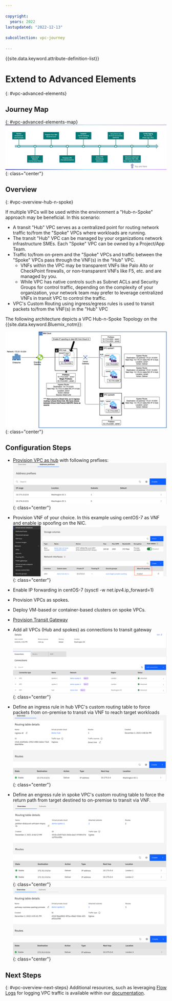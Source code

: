 ```yaml
---

copyright:
  years: 2022
lastupdated: "2022-12-13"

subcollection: vpc-journey

---
```


{{site.data.keyword.attribute-definition-list}}

# Extend to Advanced Elements
{: #vpc-advanced-elements}

## Journey Map
{: #vpc-advanced-elements-map}
![Architecture](images/advanced-elements/journey-map.png){: class="center"}

## Overview
{: #vpc-overview-hub-n-spoke}

If multiple VPCs will be used within the environment a "Hub-n-Spoke" approach may be beneficial.  In this scenario:

- A transit "Hub" VPC serves as a centralized point for routing network traffic to/from the "Spoke" VPCs where workloads are running.
- The transit "Hub" VPC can be managed by your organizations network infrastructure SMEs. Each "Spoke" VPC can be owned by a Project/App Team.
- Traffic to/from on-prem and the "Spoke" VPCs and traffic between the "Spoke" VPCs pass through the VNF(s) in the "Hub" VPC. 
  - VNFs within the VPC may be transparent VNFs like Palo Alto or CheckPoint firewalls, or non-transparent VNFs like F5, etc. and are managed by you.
  - While VPC has native controls such as Subnet ACLs and Security Groups for control traffic, depending on the complexity of your organization, your network team may prefer to leverage centralized VNFs in transit VPC to control the traffic.
- VPC's Custom Routing using ingress/egress rules is used to transit packets to/from the VNF(s) in the "Hub" VPC

The following architecture depicts a VPC Hub-n-Spoke Topology on the {{site.data.keyword.Bluemix_notm}}:

![Architecture](images/advanced-elements/hub-and-spoke-standalone.png){: class="center"}

## Configuration Steps
- [Provision VPC as hub](https://{DomainName}/vpc-ext/provision/vpc) with following prefixes:
![hub-prefixes](images/advanced-elements/hub-prefixes.png){: class="center"}

- Provision VNF of your choice. In this example using centOS-7 as VNF and enable ip spoofing on the NIC.
![ip-spoofing](images/advanced-elements/ip-spoofing-enable.png){: class="center"}

- Enable IP forwarding in centOS-7 (sysctl -w net.ipv4.ip_forward=1)
- Provision VPCs as spokes. 
- Deploy VM-based or container-based clusters on spoke VPCs.
- [Provision Transit Gateway](https://{DomainName}/interconnectivity/transit/provision)
- Add all VPCs (Hub and spokes) as connections to transit gateway
![tgw-connections](images/advanced-elements/transit-gateway-connections.png){: class="center"}

- Define an ingress rule in hub VPC's custom routing table to force packets from on-premise to transit via VNF to reach target workloads
![ingress-rule](images/advanced-elements/hub-ingress-rule.png){: class="center"}

- Define an engress rule in spoke VPC's custom routing table to force the return path from target destined to on-premise to transit via VNF.
![egress-rule1](images/advanced-elements/spoke1-egress-rule.png){: class="center"}
![egress-rule2](images/advanced-elements/spoke2-egress-rule.png){: class="center"}

## Next Steps
{: #vpc-overview-next-steps}
Additional resources, such as leveraging [Flow Logs](https://{DomainName}/docs/vpc?topic=vpc-flow-logs) for logging VPC traffic is available within our [documentation](https://{DomainName}/docs/vpc?topic=vpc-getting-started).

